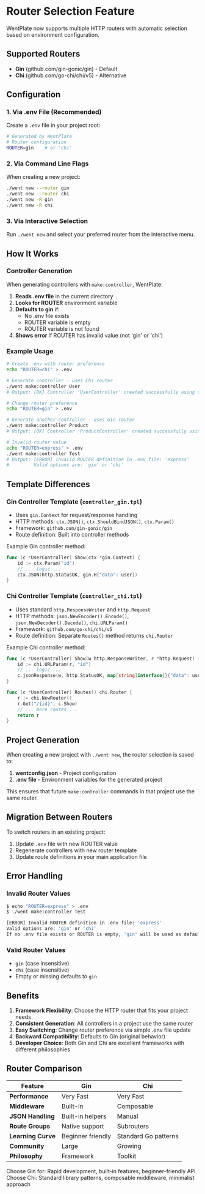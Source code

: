 # Router Selection Feature

WentPlate now supports multiple HTTP routers with automatic selection based on environment configuration.

## Supported Routers

- **Gin** (github.com/gin-gonic/gin) - Default
- **Chi** (github.com/go-chi/chi/v5) - Alternative

## Configuration

### 1. Via .env File (Recommended)

Create a `.env` file in your project root:

```bash
# Generated by WentPlate
# Router configuration
ROUTER=gin    # or 'chi'
```

### 2. Via Command Line Flags

When creating a new project:

```bash
./went new --router gin
./went new --router chi
./went new -R gin
./went new -R chi
```

### 3. Via Interactive Selection

Run `./went new` and select your preferred router from the interactive menu.

## How It Works

### Controller Generation

When generating controllers with `make:controller`, WentPlate:

1. **Reads .env file** in the current directory
2. **Looks for ROUTER** environment variable
3. **Defaults to gin** if:
   - No .env file exists
   - ROUTER variable is empty
   - ROUTER variable is not found
4. **Shows error** if ROUTER has invalid value (not 'gin' or 'chi')

### Example Usage

```bash
# Create .env with router preference
echo "ROUTER=chi" > .env

# Generate controller - uses Chi router
./went make:controller User
# Output: [OK] Controller 'UserController' created successfully using chi router!

# Change router preference
echo "ROUTER=gin" > .env

# Generate another controller - uses Gin router
./went make:controller Product
# Output: [OK] Controller 'ProductController' created successfully using gin router!

# Invalid router value
echo "ROUTER=express" > .env
./went make:controller Test
# Output: [ERROR] Invalid ROUTER definition in .env file: 'express'
#         Valid options are: 'gin' or 'chi'
```

## Template Differences

### Gin Controller Template (`controller_gin.tpl`)

- Uses `gin.Context` for request/response handling
- HTTP methods: `ctx.JSON()`, `ctx.ShouldBindJSON()`, `ctx.Param()`
- Framework: `github.com/gin-gonic/gin`
- Route definition: Built into controller methods

Example Gin controller method:
```go
func (c *UserController) Show(ctx *gin.Context) {
    id := ctx.Param("id")
    // ... logic ...
    ctx.JSON(http.StatusOK, gin.H{"data": user})
}
```

### Chi Controller Template (`controller_chi.tpl`)

- Uses standard `http.ResponseWriter` and `http.Request`
- HTTP methods: `json.NewEncoder().Encode()`, `json.NewDecoder().Decode()`, `chi.URLParam()`
- Framework: `github.com/go-chi/chi/v5`
- Route definition: Separate `Routes()` method returns `chi.Router`

Example Chi controller method:
```go
func (c *UserController) Show(w http.ResponseWriter, r *http.Request) {
    id := chi.URLParam(r, "id")
    // ... logic ...
    c.jsonResponse(w, http.StatusOK, map[string]interface{}{"data": user})
}

func (c *UserController) Routes() chi.Router {
    r := chi.NewRouter()
    r.Get("/{id}", c.Show)
    // ... more routes ...
    return r
}
```

## Project Generation

When creating a new project with `./went new`, the router selection is saved to:

1. **wentconfig.json** - Project configuration
2. **.env file** - Environment variables for the generated project

This ensures that future `make:controller` commands in that project use the same router.

## Migration Between Routers

To switch routers in an existing project:

1. Update `.env` file with new ROUTER value
2. Regenerate controllers with new router template
3. Update route definitions in your main application file

## Error Handling

### Invalid Router Values

```bash
$ echo "ROUTER=express" > .env
$ ./went make:controller Test

[ERROR] Invalid ROUTER definition in .env file: 'express'
Valid options are: 'gin' or 'chi'
If no .env file exists or ROUTER is empty, 'gin' will be used as default
```

### Valid Router Values

- `gin` (case insensitive)
- `chi` (case insensitive)
- Empty or missing defaults to `gin`

## Benefits

1. **Framework Flexibility**: Choose the HTTP router that fits your project needs
2. **Consistent Generation**: All controllers in a project use the same router
3. **Easy Switching**: Change router preference via simple .env file update
4. **Backward Compatibility**: Defaults to Gin (original behavior)
5. **Developer Choice**: Both Gin and Chi are excellent frameworks with different philosophies

## Router Comparison

| Feature | Gin | Chi |
|---------|-----|-----|
| **Performance** | Very Fast | Very Fast |
| **Middleware** | Built-in | Composable |
| **JSON Handling** | Built-in helpers | Manual |
| **Route Groups** | Native support | Subrouters |
| **Learning Curve** | Beginner friendly | Standard Go patterns |
| **Community** | Large | Growing |
| **Philosophy** | Framework | Toolkit |

Choose Gin for: Rapid development, built-in features, beginner-friendly API
Choose Chi: Standard library patterns, composable middleware, minimalist approach
